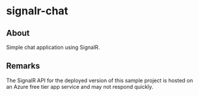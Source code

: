 # signalr-chat

## About

Simple chat application using SignalR.

## Remarks

The SignalR API for the deployed version of this sample project is hosted on an Azure free tier app service and may not respond quickly.
